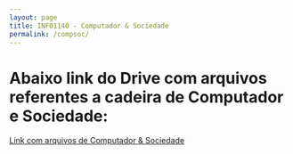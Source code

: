 ```yaml
---
layout: page
title: INF01140 - Computador & Sociedade
permalink: /compsoc/
---
```


# Abaixo link do Drive com arquivos referentes a cadeira de Computador e Sociedade:

 <a href="https://drive.google.com/open?id=0B5V4-gDXyXF2Xy0xVURBMmI3Qjg">Link com arquivos de Computador & Sociedade</a>
